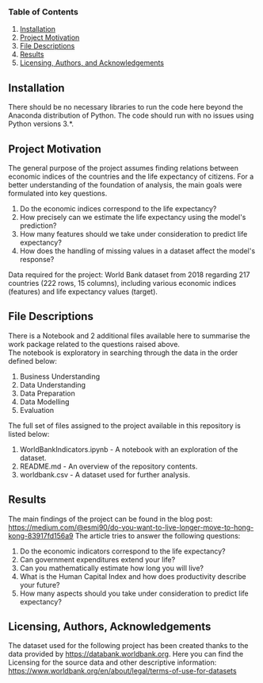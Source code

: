 ### Table of Contents

1. [Installation](#installation)
2. [Project Motivation](#motivation)
3. [File Descriptions](#files)
4. [Results](#results)
5. [Licensing, Authors, and Acknowledgements](#licensing)

## Installation <a name="installation"></a>

There should be no necessary libraries to run the code here beyond the Anaconda distribution of Python.  The code should run with no issues using Python versions 3.*.

## Project Motivation<a name="motivation"></a>

The general purpose of the project assumes finding relations between economic indices of the countries and the life expectancy of citizens. For a better understanding of the foundation of analysis, the main goals were formulated into key questions. 

1. Do the economic indices correspond to the life expectancy?
2. How precisely can we estimate the life expectancy using the model's prediction?
3. How many features should we take under consideration to predict life expectancy?
4. How does the handling of missing values in a dataset affect the model's response?

Data required for the project: World Bank dataset from 2018 regarding 217 countries (222 rows, 15 columns), including various economic indices (features) and life expectancy values (target).

## File Descriptions <a name="files"></a>

There is a Notebook and 2 additional files available here to summarise the work package related to the questions raised above.  
The notebook is exploratory in searching through the data in the order defined below:

1. Business Understanding
2. Data Understanding
3. Data Preparation
4. Data Modelling
5. Evaluation

The full set of files assigned to the project available in this repository is listed below:

1. WorldBankIndicators.ipynb - A notebook with an exploration of the dataset.
2. README.md - An overview of the repository contents.
3. worldbank.csv - A dataset used for further analysis.

## Results<a name="results"></a>

The main findings of the project can be found in the blog post: https://medium.com/@esmi90/do-you-want-to-live-longer-move-to-hong-kong-83917fd156a9
The article tries to answer the following questions:

1. Do the economic indicators correspond to the life expectancy?
2. Can government expenditures extend your life?
3. Can you mathematically estimate how long you will live?
4. What is the Human Capital Index and how does productivity describe your future?
5. How many aspects should you take under consideration to predict life expectancy?

## Licensing, Authors, Acknowledgements<a name="licensing"></a>

The dataset used for the following project has been created thanks to the data provided by https://databank.worldbank.org. Here you can find the Licensing for the source data and other descriptive information: https://www.worldbank.org/en/about/legal/terms-of-use-for-datasets



